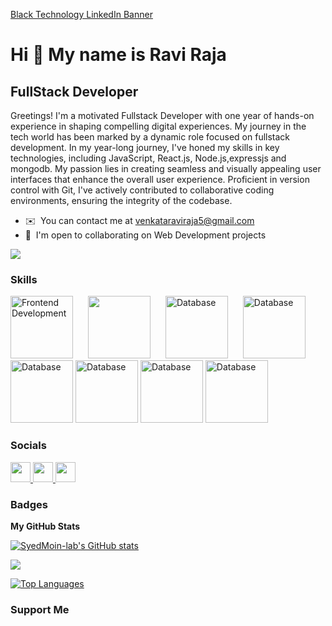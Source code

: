 [Black Technology LinkedIn Banner](https://github.com/SyedMoin-lab/SyedMoin-Lab/assets/63508680/5a16791e-bd3c-4be7-8644-0a974fe101bf)


Hi 👋 My name is Ravi Raja
===================================

 FullStack Developer
-------------------------------------------

Greetings! I'm a motivated Fullstack Developer with one year of hands-on experience in shaping compelling digital experiences. My journey in the tech world has been marked by a dynamic role focused on fullstack development. In my year-long journey, I've honed my skills in key technologies, including JavaScript, React.js, Node.js,expressjs and mongodb. My passion lies in creating seamless and visually appealing user interfaces that enhance the overall user experience. Proficient in version control with Git, I've actively contributed to collaborative coding environments, ensuring the integrity of the codebase.


* ✉️  You can contact me at [venkataraviraja5@gmail.com](mailto:venkataraviraja5@gmail.com)
* 🤝  I'm open to collaborating on  Web Development projects

<a href="https://www.github.com/SyedMoin-lab" target="_blank" rel="noreferrer"><img
src="https://img.shields.io/github/followers/SyedMoin-lab?logo=github&style=for-the-badge&color=000000&labelColor=312e81" /></a>

### Skills

<div style="display: inline-block;">
    <img src="https://encrypted-tbn0.gstatic.com/images?q=tbn:ANd9GcSFGvfXnNyB1HacT6EgBLYkRwBXnPa9GSYd_zjyWtDbzw&s" alt="Frontend Development" width="100" style="margin-right: 20px;">
    <img src="https://upload.wikimedia.org/wikipedia/commons/thumb/6/62/CSS3_logo.svg/800px-CSS3_logo.svg.png" width="100" style="margin-right: 20px;">
    <img src="https://encrypted-tbn0.gstatic.com/images?q=tbn:ANd9GcSghzj90CpG9v_fiA9sV7nHFZSthRYsPzwhVBwHn-BAHA&s" alt="Database" width="100" style="margin-right: 20px;>
 <img src="" alt="Database" width="100">
 <img src="https://cdn.worldvectorlogo.com/logos/mongodb-icon-2.svg" alt="Database" width="100">
 <img src="https://upload.wikimedia.org/wikipedia/commons/thumb/6/6a/JavaScript-logo.png/768px-JavaScript-logo.png" alt="Database" width="100">
 <img src="https://encrypted-tbn0.gstatic.com/images?q=tbn:ANd9GcTwbCiBrO4Hdp9kqknXIihiJ7lvu0Sg7nE-5_FGzpxI9w&s" alt="Database" width="100">
 <img src="https://encrypted-tbn0.gstatic.com/images?q=tbn:ANd9GcSCyiG83pBb5yrvCCZtg6n49ZrVVVYfg5AfLpAPcOIhrw&s" alt="Database" width="100">
 <img src="https://encrypted-tbn0.gstatic.com/images?q=tbn:ANd9GcTqfQB3xpIGcM8qwL2eRoTjjY-D7wxDubCAifyT2AqgjQ&s" alt="Database" width="100">
 
</div>


### Socials

<p align="left"> <a href="https://discord.com/users/syntaxecho" target="_blank" rel="noreferrer"> <picture> <source media="(prefers-color-scheme: dark)" srcset="undefined" /> <source media="(prefers-color-scheme: light)" srcset="https://raw.githubusercontent.com/danielcranney/readme-generator/main/public/icons/socials/discord.svg" /> <img src="https://raw.githubusercontent.com/danielcranney/readme-generator/main/public/icons/socials/discord.svg" width="32" height="32" /> </picture> </a> <a href="https://www.github.com/SyedMoin-lab" target="_blank" rel="noreferrer"> <picture> <source media="(prefers-color-scheme: dark)" srcset="https://raw.githubusercontent.com/danielcranney/readme-generator/main/public/icons/socials/github-dark.svg" /> <source media="(prefers-color-scheme: light)" srcset="https://raw.githubusercontent.com/danielcranney/readme-generator/main/public/icons/socials/github.svg" /> <img src="https://raw.githubusercontent.com/danielcranney/readme-generator/main/public/icons/socials/github.svg" width="32" height="32" /> </picture> </a> <a href="https://www.linkedin.com/in/syed-moinuddin106/" target="_blank" rel="noreferrer"> <picture> <source media="(prefers-color-scheme: dark)" srcset="https://raw.githubusercontent.com/danielcranney/readme-generator/main/public/icons/socials/linkedin-dark.svg" /> <source media="(prefers-color-scheme: light)" srcset="https://raw.githubusercontent.com/danielcranney/readme-generator/main/public/icons/socials/linkedin.svg" /> <img src="https://raw.githubusercontent.com/danielcranney/readme-generator/main/public/icons/socials/linkedin.svg" width="32" height="32" /> </picture> </a></p>

### Badges

<b>My GitHub Stats</b>

<a href="https://github.com/venkataraviraja5"><img src="https://github-readme-stats.vercel.app/api?username=venkataraviraja5&show_icons=true&hide=&count_private=true&title_color=ef4444&text_color=ffffff&icon_color=000000&bg_color=312e81&hide_border=true&show_icons=true" alt="SyedMoin-lab's GitHub stats" /></a>

<a href="https://github.com/venkataraviraja5"><img src="https://github-readme-streak-stats.herokuapp.com/?user=venkataraviraja5&stroke=ffffff&background=312e81&ring=ef4444&fire=ef4444&currStreakNum=ffffff&currStreakLabel=ef4444&sideNums=ffffff&sideLabels=ffffff&dates=ffffff&hide_border=true" /></a>


<a href="https://github.com/venkataraviraja5" align="left"><img src="https://github-readme-stats.vercel.app/api/top-langs/?username=venkataraviraja5&langs_count=10&title_color=ef4444&text_color=ffffff&icon_color=000000&bg_color=312e81&hide_border=true&locale=en&custom_title=Top%20%Languages" alt="Top Languages" /></a>

### Support Me
